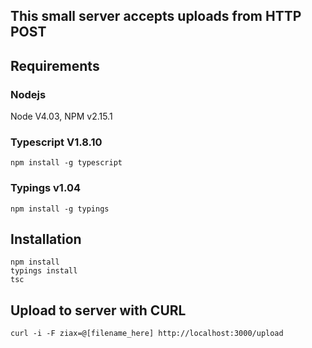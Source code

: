 ## This small server accepts uploads from HTTP POST

## Requirements

### Nodejs

Node V4.03, NPM v2.15.1

### Typescript V1.8.10
```
npm install -g typescript
```
### Typings v1.04
```
npm install -g typings
```

## Installation
```
npm install
typings install
tsc
```


## Upload to server with CURL

```
curl -i -F ziax=@[filename_here] http://localhost:3000/upload

```
